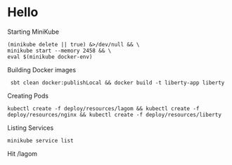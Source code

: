 # Hello

Starting MiniKube

```
(minikube delete || true) &>/dev/null && \
minikube start --memory 2458 && \
eval $(minikube docker-env)

```

Building Docker images 

```
 sbt clean docker:publishLocal && docker build -t liberty-app liberty
```

Creating Pods

```
kubectl create -f deploy/resources/lagom && kubectl create -f deploy/resources/nginx && kubectl create -f deploy/resources/liberty
```

Listing Services

```
minikube service list
```

Hit  /lagom

